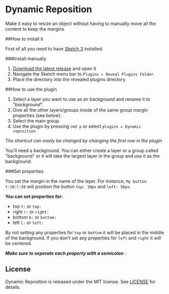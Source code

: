 Dynamic Reposition
==================

Make it easy to resize an object without having to manually move all the content to keep the margins



##How to install it

First of all you need to have [Sketch 3](http://bohemiancoding.com/sketch/) installed.

###Install manually 

1. [Download the latest release](https://github.com/AntonStrand/dynamic-reposition/releases) and open it
2. Navigate the Sketch menu bar to `Plugins ▸ Reveal Plugins Folder`
3. Place the directory into the revealed plugins directory


##How to use the plugin

1. Select a layer you want to use as an background and rename it to "*background*".
2. Give all the other layers/groups inside of the same group margin properties (see below). 
3. Select the main group.
4. Use the plugin by pressing `cmd p` or select `plugins ▸ Dynamic reposition`

*The shortcut can easily be changed by changing the first row in the plugin* 

You'll need a background. You can either create a layer or a group called "background" or it will take the largest layer in the group and use it as the background. 


###Set properties

You set the margin in the name of the layer. For instance, `My button t:10:l:50` will position the button `top: 10px` and `left: 50px`.

**You can set properties for:**
 * top `t:` or `top:` 
 * right `r:` or `right:`
 * bottom	`b:` or `bottom:` 
 * left `l:` or `left:`

By not setting any properties for `top` or `bottom` it will be placed in the middle of the background. If you don't set any properties for `left` and `right` it will be centered.


**_Make sure to seperate each property with a semicolon_** `:`


## License
Dynamic Reposition is released under the MIT license. See [LICENSE](LICENSE) for details.
